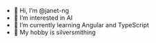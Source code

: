 - 👋 Hi, I’m @janet-ng
- 👀 I’m interested in AI
- 🌱 I’m currently learning Angular and TypeScript
- 💞️ My hobby is silversmithing


<!---
janet-ng/janet-ng is a ✨ special ✨ repository because its `README.md` (this file) appears on your GitHub profile.
You can click the Preview link to take a look at your changes.
--->
